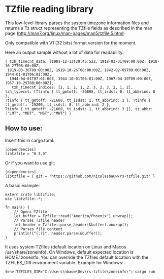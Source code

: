 # TZfile reading library

This low-level library parses the system timezone information files and returns a Tz struct representing the TZfile fields as described in the man page (http://man7.org/linux/man-pages/man5/tzfile.5.html)

Only compatible with V1 (32 bits) format version for the moment.

Here an output sample without a lot of data for readability:

```
{ tzh_timecnt_data: [1901-12-13T20:45:52Z, 1918-03-31T09:00:00Z, 1918-10-27T08:00:00Z,
 1919-03-30T09:00:00Z, 1919-10-26T08:00:00Z, 1942-02-09T09:00:00Z, 1944-01-01T06:01:00Z,
  1944-04-01T07:01:00Z, 1944-10-01T06:01:00Z, 1967-04-30T09:00:00Z, 1967-10-29T08:00:00Z],
   tzh_timecnt_indices: [2, 1, 2, 1, 2, 3, 2, 3, 2, 1, 2], tzh_typecnt: [Ttinfo { tt_gmtoff: -26898, tt_isdst: 0, tt_abbrind: 0 },
Ttinfo { tt_gmtoff: -21600, tt_isdst: 1, tt_abbrind: 1 }, Ttinfo { tt_gmtoff: -25200, tt_isdst: 0, tt_abbrind: 2 },
Ttinfo { tt_gmtoff: -21600, tt_isdst: 1, tt_abbrind: 3 }], tz_abbr: ["LMT", "MDT", "MST", "MWT"] }
```

## How to use:

Insert this in cargo.toml:
````
[dependencies]
libtzfile = "0.3.0"
````
Or if you want to use git:
```
[dependencies]
libtzfile = { git = "https://github.com/nicolasbauw/rs-tzfile.git" }
```

A basic example:

```
extern crate libtzfile;
use libtzfile::*;

fn main() {
    // Opens TZfile
    let buffer = Tzfile::read("America/Phoenix").unwrap();
    // Parses TZfile header
    let header = Tzfile::parse_header(&buffer).unwrap();
    // Parses file content
    println!("{:?}", header.parse(&buffer));
}
```

It uses system TZfiles (default location on Linux and Macos /usr/share/zoneinfo). On Windows, default expected location is HOME/.zoneinfo. You can override the TZfiles default location with the TZFILES_DIR environment variable. Example for Windows:

```
$env:TZFILES_DIR="C:\Users\nbauw\Dev\rs-tzfile\zoneinfo\"; cargo run
```